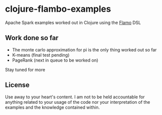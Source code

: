 # clojure-flambo-examples

Apache Spark examples worked out in Clojure using the [Flamo](https://github.com/yieldbot/flambo) DSL

## Work done so far
- The monte carlo approximation for pi is the only thing worked out so far
- K-means (final test pending)
- PageRank (next in queue to be worked on)

Stay tuned for more

## License

Use away to your heart's content. I am not to be held accountable for anything related to your usage
of the code nor your interpretation of the examples and the knowledge contained within.


